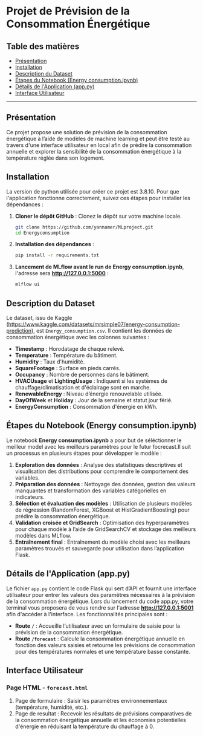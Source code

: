 # Projet de Prévision de la Consommation Énergétique



## Table des matières
- [Présentation](#présentation)
- [Installation](#installation)
- [Description du Dataset](#description-du-dataset)
- [Étapes du Notebook (Energy consumption.ipynb)](#etapes-du-notebook-energy-consumptionipynb)
- [Détails de l'Application (app.py)](#détails-de-lapplication-apppy)
- [Interface Utilisateur](#interface-utilisateur)

---

## Présentation

Ce projet propose une solution de prévision de la consommation énergétique à l’aide de modèles de machine learning et peut être testé au travers d'une interface utilisateur en local afin de prédire la consommation annuelle et explorer la sensibilité de la consommation énergétique à la température réglée dans son logement.

## Installation

La version de python utilisée pour créer ce projet est 3.8.10.
Pour que l'application fonctionne correctement, suivez ces étapes pour installer les dépendances :

1. **Cloner le dépôt GitHub** : Clonez le dépôt sur votre machine locale.
   ```bash
   git clone https://github.com/yannamer/MLproject.git
   cd Energyconsumption
   ```

2. **Installation des dépendances** :
   ```bash
   pip install -r requirements.txt
   ```

2. **Lancement de MLflow avant le run de Energy consumption.ipynb**, l'adresse sera **http://127.0.0.1:5000** :
   ```bash
   mlflow ui
   ```

## Description du Dataset

Le dataset, issu de Kaggle (https://www.kaggle.com/datasets/mrsimple07/energy-consumption-prediction), est `Energy_consumption.csv`. 
Il contient les données de consommation énergétique avec les colonnes suivantes :
- **Timestamp** : Horodatage de chaque relevé.
- **Temperature** : Température du bâtiment.
- **Humidity** : Taux d'humidité.
- **SquareFootage** : Surface en pieds carrés.
- **Occupancy** : Nombre de personnes dans le bâtiment.
- **HVACUsage** et **LightingUsage** : Indiquent si les systèmes de chauffage/climatisation et d'éclairage sont en marche.
- **RenewableEnergy** : Niveau d’énergie renouvelable utilisée.
- **DayOfWeek** et **Holiday** : Jour de la semaine et statut jour férié.
- **EnergyConsumption** : Consommation d'énergie en kWh.

## Étapes du Notebook (Energy consumption.ipynb)

Le notebook **Energy consumption.ipynb** a pour but de séléctionner le meilleur model avec les meilleurs paramètres pour le futur focrecast.Il suit un processus en plusieurs étapes pour développer le modèle :

1. **Exploration des données** : Analyse des statistiques descriptives et visualisation des distributions pour comprendre le comportement des variables.
2. **Préparation des données** : Nettoyage des données, gestion des valeurs manquantes et transformation des variables catégorielles en indicateurs.
3. **Sélection et évaluation des modèles** : Utilisation de plusieurs modèles de régression (RandomForest, XGBoost et HistGradientBoosting) pour prédire la consommation énergétique.
4. **Validation croisée et GridSearch** : Optimisation des hyperparamètres pour chaque modèle à l’aide de GridSearchCV et stockage des meilleurs modèles dans MLflow.
5. **Entraînement final** : Entraînement du modèle choisi avec les meilleurs paramètres trouvés et sauvegarde pour utilisation dans l’application Flask.

## Détails de l'Application (app.py)

Le fichier `app.py` contient le code Flask qui sert d’API et fournit une interface utilisateur pour entrer les valeurs des paramètres nécessaires à la prévision de la consommation énergétique. Lors du lancement du code app.py, votre terminal vous proposera de vous rendre sur l'adresse **http://127.0.0.1:5001** afin d'accéder à l'interface. Les fonctionnalités principales sont :

- **Route `/`** : Accueille l’utilisateur avec un formulaire de saisie pour la prévision de la consommation énergétique.
- **Route `/forecast`** : Calcule la consommation énergétique annuelle en fonction des valeurs saisies et retourne les prévisions de consommation pour des températures normales et une température basse constante.

## Interface Utilisateur

### Page HTML - `forecast.html`

1. Page de formulaire : Saisir les paramètres environnementaux (température, humidité, etc.).
2. Page de resultat : Recevoir les résultats de prévisions comparatives de la consommation énergétique annuelle et les économies potentielles d'énergie en réduisant la température du chauffage à 0.

